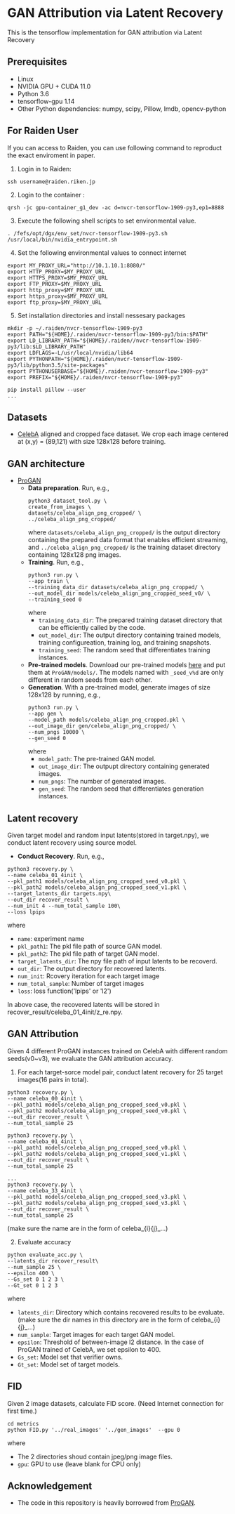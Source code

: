 # GAN Attribution via Latent Recovery

This is the tensorflow implementation for GAN attribution via Latent Recovery

<!-- 
### [paper](https://arxiv.org/pdf/1811.08180.pdf) 
### [Attributing Fake Images to GANs: Learning and Analyzing GAN Fingerprints](https://arxiv.org/pdf/1811.08180.pdf)


## GAN fingerprints demo
<img src='classifier_visNet/demo/demo.gif' width=800>
-->

## Prerequisites
- Linux
- NVIDIA GPU + CUDA 11.0
- Python 3.6
- tensorflow-gpu 1.14
- Other Python dependencies: numpy, scipy, Pillow, lmdb, opencv-python

## For Raiden User
If you can access to Raiden, you can use following command to reproduct the exact enviroment in paper.
1. Login in to Raiden:
  ```
  ssh username@raiden.riken.jp
  ```
2. Login to the container :
  ```
  qrsh -jc gpu-container_g1_dev -ac d=nvcr-tensorflow-1909-py3,ep1=8888
  ```
3. Execute the following shell scripts to set environmental value.
  ```
  . /fefs/opt/dgx/env_set/nvcr-tensorflow-1909-py3.sh 
  /usr/local/bin/nvidia_entrypoint.sh
  ```
4. Set the following environmental values to connect internet
  ```
  export MY_PROXY_URL="http://10.1.10.1:8080/" 
  export HTTP_PROXY=$MY_PROXY_URL 
  export HTTPS_PROXY=$MY_PROXY_URL
  export FTP_PROXY=$MY_PROXY_URL
  export http_proxy=$MY_PROXY_URL
  export https_proxy=$MY_PROXY_URL
  export ftp_proxy=$MY_PROXY_URL 
  ```
5. Set installation directories and install nessesary packages
  ```
  mkdir -p ~/.raiden/nvcr-tensorflow-1909-py3
  export PATH="${HOME}/.raiden/nvcr-tensorflow-1909-py3/bin:$PATH"
  export LD_LIBRARY_PATH="${HOME}/.raiden//nvcr-tensorflow-1909-py3/lib:$LD_LIBRARY_PATH"  
  export LDFLAGS=-L/usr/local/nvidia/lib64
  export PYTHONPATH="${HOME}/.raiden/nvcr-tensorflow-1909-py3/lib/python3.5/site-packages" 
  export PYTHONUSERBASE="${HOME}/.raiden/nvcr-tensorflow-1909-py3" 
  export PREFIX="${HOME}/.raiden/nvcr-tensorflow-1909-py3" 
  
  pip install pillow --user
  ...
  ```

## Datasets
- [CelebA](http://mmlab.ie.cuhk.edu.hk/projects/CelebA.html) aligned and cropped face dataset. We crop each image centered at (x,y) = (89,121) with size 128x128 before training.
  
## GAN architecture
- [ProGAN](https://github.com/tkarras/progressive_growing_of_gans)
  - **Data preparation**. Run, e.g.,
    ```
    python3 dataset_tool.py \
    create_from_images \
    datasets/celeba_align_png_cropped/ \
    ../celeba_align_png_cropped/
    ```
    where `datasets/celeba_align_png_cropped/` is the output directory containing the prepared data format that enables efficient streaming, and `../celeba_align_png_cropped/` is the training dataset directory containing 128x128 png images.
  - **Training**. Run, e.g.,
    ```
    python3 run.py \
    --app train \
    --training_data_dir datasets/celeba_align_png_cropped/ \
    --out_model_dir models/celeba_align_png_cropped_seed_v0/ \
    --training_seed 0
    ```
    where
    - `training_data_dir`: The prepared training dataset directory that can be efficiently called by the code.
    - `out_model_dir`: The output directory containing trained models, training configureation, training log, and training snapshots.
    - `training_seed`: The random seed that differentiates training instances.
  - **Pre-trained models**. Download our pre-trained models [here](https://drive.google.com/drive/folders/1E4Bm8xshBTDPBU3Nh8x6ASFduLZZmtVI?usp=sharing) and put them at `ProGAN/models/`. The models named with `_seed_v%d` are only different in random seeds from each other.
  - **Generation**. With a pre-trained model, generate images of size 128x128 by running, e.g.,
    ```
    python3 run.py \
    --app gen \
    --model_path models/celeba_align_png_cropped.pkl \
    --out_image_dir gen/celeba_align_png_cropped/ \
    --num_pngs 10000 \
    --gen_seed 0
    ```
    where
    - `model_path`: The pre-trained GAN model.
    - `out_image_dir`: The outpupt directory containing generated images.
    - `num_pngs`: The number of generated images.
    - `gen_seed`: The random seed that differentiates generation instances.

## Latent recovery
Given target model and random input latents(stored in target.npy), we conduct latent recovery using source model. 
 - **Conduct Recovery**. Run, e.g.,
  ```
  python3 recovery.py \
  --name celeba_01_4init \
  --pkl_path1 models/celeba_align_png_cropped_seed_v0.pkl \
  --pkl_path2 models/celeba_align_png_cropped_seed_v1.pkl \
  --target_latents_dir targets.npy\
  --out_dir recover_result \
  --num_init 4 --num_total_sample 100\
  --loss lpips
  ```
  where
  - `name`: experiment name
  - `pkl_path1`: The pkl file path of source GAN model.
  - `pkl_path2`: The pkl file path of target GAN model.  
  - `target_latents_dir`: The npy file path of input latents to be recoverd.
  - `out_dir`: The output directory for recovered latents.
  - `num_init`: Rcovery iteration for each target image
  - `num_total_sample`: Number of target images
  - `loss`: loss function('lpips' or 'l2')
  
  In above case, the recovered latents will be stored in recover_result/celeba_01_4init/z_re.npy.
  
## GAN Attribution
Given 4 different ProGAN instances trained on CelebA with different random seeds(v0~v3), we evaluate the GAN attribution accuracy.
  1. For each target-sorce model pair, conduct latent recovery for 25 target images(16 pairs in total).
  ```
  python3 recovery.py \
  --name celeba_00_4init \
  --pkl_path1 models/celeba_align_png_cropped_seed_v0.pkl \
  --pkl_path2 models/celeba_align_png_cropped_seed_v0.pkl \
  --out_dir recover_result \
  --num_total_sample 25
  
  python3 recovery.py \
  --name celeba_01_4init \
  --pkl_path1 models/celeba_align_png_cropped_seed_v0.pkl \
  --pkl_path2 models/celeba_align_png_cropped_seed_v1.pkl \
  --out_dir recover_result \
  --num_total_sample 25
  
  ...
  python3 recovery.py \
  --name celeba_33_4init \
  --pkl_path1 models/celeba_align_png_cropped_seed_v3.pkl \
  --pkl_path2 models/celeba_align_png_cropped_seed_v3.pkl \
  --out_dir recover_result \
  --num_total_sample 25
  ```
  (make sure the name are in the form of celeba_{i}{j}_...)
  
  2. Evaluate accuracy
  ```
  python evaluate_acc.py \
  --latents_dir recover_result\
  --num_sample 25 \
  --epsilon 400 \
  --Gs_set 0 1 2 3 \ 
  --Gt_set 0 1 2 3
  ```
  where
  - `latents_dir`: Directory which contains recovered results to be evaluate.(make sure the dir names in this directory are in the form of celeba_{i}{j}_...)
  - `num_sample`: Target images for each target GAN model.
  - `epsilon`: Threshold of between-image l2 distance. In the case of ProGAN trained of CelebA, we set epsilon to 400.
  - `Gs_set`: Model set that verifier owns.
  - `Gt_set`: Model set of target models.
  
  ## FID
  Given 2 image datasets, calculate FID score. (Need Internet connection for first time.)
  ```
  cd metrics
  python FID.py '../real_images' '../gen_images'  --gpu 0
  ```
  where
  - The 2 directories shoud contain jpeg/png image files.
  - `gpu`: GPU to use (leave blank for CPU only)
  
## Acknowledgement
- The code in this repository is heavily borrowed from [ProGAN](https://github.com/tkarras/progressive_growing_of_gans).
